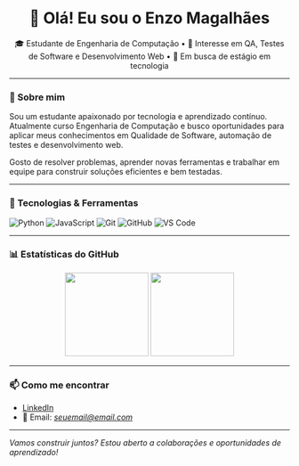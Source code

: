 <h1 align="center">👋 Olá! Eu sou o Enzo Magalhães</h1>

<p align="center">
🎓 Estudante de Engenharia de Computação • 🔎 Interesse em QA, Testes de Software e Desenvolvimento Web • 🚀 Em busca de estágio em tecnologia
</p>

---

### 🧠 Sobre mim

Sou um estudante apaixonado por tecnologia e aprendizado contínuo. Atualmente curso Engenharia de Computação e busco oportunidades para aplicar meus conhecimentos em Qualidade de Software, automação de testes e desenvolvimento web.

Gosto de resolver problemas, aprender novas ferramentas e trabalhar em equipe para construir soluções eficientes e bem testadas.

---

### 💼 Tecnologias & Ferramentas

![Python](https://img.shields.io/badge/-Python-333?style=flat&logo=python)
![JavaScript](https://img.shields.io/badge/-JavaScript-333?style=flat&logo=javascript)
![Git](https://img.shields.io/badge/-Git-333?style=flat&logo=git)
![GitHub](https://img.shields.io/badge/-GitHub-333?style=flat&logo=github)
![VS Code](https://img.shields.io/badge/-VS%20Code-333?style=flat&logo=visual-studio-code)

---

### 📊 Estatísticas do GitHub

<p align="center">
  <img src="https://github-readme-stats.vercel.app/api?username=ESMagalhaes&show_icons=true&theme=github_dark" height="150"/>
  <img src="https://github-readme-stats.vercel.app/api/top-langs/?username=ESMagalhaes&layout=compact&theme=github_dark" height="150"/>
</p>

---

### 📫 Como me encontrar

- [LinkedIn](https://www.linkedin.com/in/enzo-magalhaes-508543237/)
- 📧 Email: *seuemail@email.com*

---

*Vamos construir juntos? Estou aberto a colaborações e oportunidades de aprendizado!*
